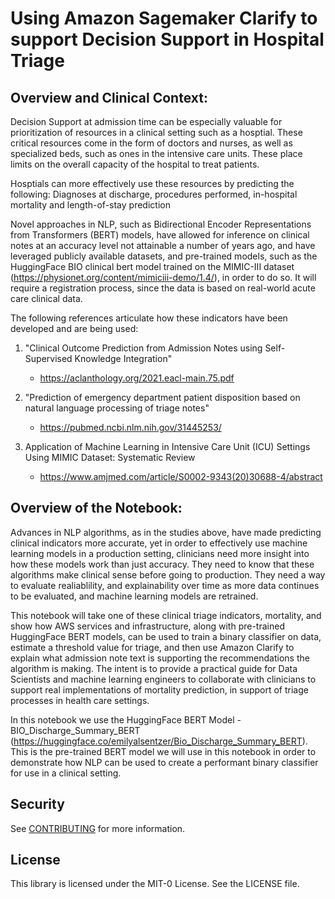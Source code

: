 # Using Amazon Sagemaker Clarify to support Decision Support in Hospital Triage

## Overview and Clinical Context:

Decision Support at admission time can be especially valuable for prioritization of resources in a clinical setting such as a hosptial. These critical resources come in the form of doctors and nurses, as well as specialized beds, such as ones in the intensive care units. These place limits on the overall capacity of the hospital to treat patients.

Hosptials can more effectively use these resources by predicting the following:
Diagnoses at discharge, procedures performed, in-hospital mortality and length-of-stay prediction

Novel approaches in NLP, such as Bidirectional Encoder Representations from Transformers (BERT) models, have allowed for inference on clinical notes at an accuracy level not attainable a number of years ago, and have leveraged publicly available datasets, and pre-trained models, such as the HuggingFace BIO clinical bert model trained on the MIMIC-III dataset (https://physionet.org/content/mimiciii-demo/1.4/), in order to do so. It will require a registration process, since the data is based on real-world acute care clinical data.

The following references articulate how these indicators have been developed and are being used:

1) "Clinical Outcome Prediction from Admission Notes using Self-Supervised Knowledge Integration" 
    - https://aclanthology.org/2021.eacl-main.75.pdf

2) "Prediction of emergency department patient disposition based on natural language processing of triage notes"
    - https://pubmed.ncbi.nlm.nih.gov/31445253/    

3) Application of Machine Learning in Intensive Care Unit (ICU) Settings Using MIMIC Dataset: Systematic Review
    - https://www.amjmed.com/article/S0002-9343(20)30688-4/abstract

## Overview of the Notebook:

Advances in NLP algorithms, as in the studies above, have made predicting clinical indicators more accurate, yet in order to effectively use machine learning models in a production setting, clinicians need more insight into how these models work than just accuracy. They need to know that these algorithms make clinical sense before going to production. They need a way to evaluate realiablility, and explainability over time as more data continues to be evaluated, and machine learning models are retrained.

This notebook will take one of these clinical triage indicators, mortality, and show how AWS services and infrastructure, along with pre-trained HuggingFace BERT models, can be used to train a binary classifier on data, estimate a threshold value for triage, and then use Amazon Clarify to explain what admission note text is supporting the recommendations the algorithm is making. The intent is to provide a practical guide for Data Scientists and machine learning engineers to collaborate with clinicians to support real implementations of mortality prediction, in support of triage processes in health care settings.

In this notebook we use the HuggingFace BERT Model - BIO_Discharge_Summary_BERT (https://huggingface.co/emilyalsentzer/Bio_Discharge_Summary_BERT). This is the pre-trained BERT model we will use in this notebook in order to demonstrate how NLP can be used to create a performant binary classifier for use in a clinical setting.


## Security

See [CONTRIBUTING](CONTRIBUTING.md#security-issue-notifications) for more information.

## License

This library is licensed under the MIT-0 License. See the LICENSE file.

